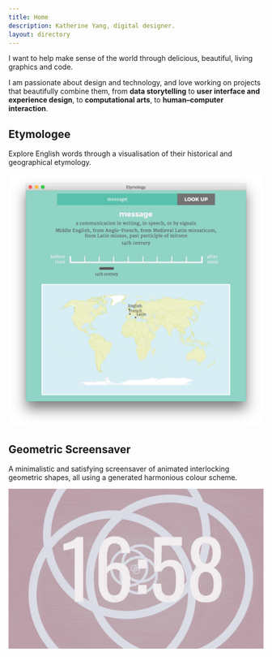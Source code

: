 ```yaml
---
title: Home
description: Katherine Yang, digital designer.
layout: directory
---
```


<div class="intro">
    <p>I want to help make sense of the world through delicious, beautiful, living graphics and code.</p>
    <p>I am passionate about design and technology, and love working on projects that beautifully combine them, from <strong>data storytelling</strong> to <strong>user interface and experience design</strong>, to <strong>computational arts</strong>, to <strong>human&ndash;computer interaction</strong>.</p>
</div>

<div class="example">
    <div class="info">
        <h2>Etymologee</h2>
        <p>Explore English words through a visualisation of their historical and geographical etymology.</p>
    </div>
    <div class="image">
        <img src="/assets/img/etymologee/etymologee.png" alt="Etymologee">
    </div>
</div>

<div class="example">
    <div class="info">
        <h2>Geometric Screensaver</h2>
        <p>A minimalistic and satisfying screensaver of animated interlocking geometric shapes, all using a generated harmonious colour scheme.</p>
    </div>
    <div class="image">
        <img src="/assets/img/screensaver/screenshots.gif" alt="Geometric screensaver">
    </div>
</div>

